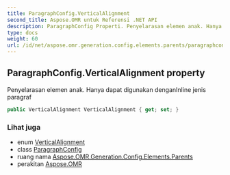 ```yaml
---
title: ParagraphConfig.VerticalAlignment
second_title: Aspose.OMR untuk Referensi .NET API
description: ParagraphConfig Properti. Penyelarasan elemen anak. Hanya dapat digunakan denganInline jenis paragraf
type: docs
weight: 60
url: /id/net/aspose.omr.generation.config.elements.parents/paragraphconfig/verticalalignment/
---
```

## ParagraphConfig.VerticalAlignment property

Penyelarasan elemen anak. Hanya dapat digunakan denganInline jenis paragraf

```csharp
public VerticalAlignment VerticalAlignment { get; set; }
```

### Lihat juga

* enum [VerticalAlignment](../../../aspose.omr.generation.config.enums/verticalalignment/)
* class [ParagraphConfig](../)
* ruang nama [Aspose.OMR.Generation.Config.Elements.Parents](../../paragraphconfig/)
* perakitan [Aspose.OMR](../../../)


